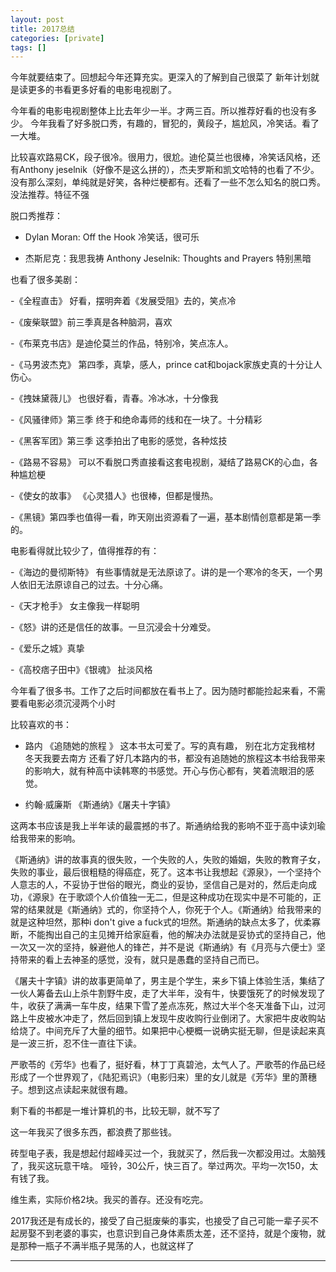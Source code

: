```yaml
---
layout: post
title: 2017总结
categories: [private]
tags: []
---
```


今年就要结束了。回想起今年还算充实。更深入的了解到自己很菜了
新年计划就是读更多的书看更多好看的电影电视剧了。

<!-- more -->

今年看的电影电视剧整体上比去年少一半。才两三百。所以推荐好看的也没有多少。
今年我看了好多脱口秀，有趣的，冒犯的，黄段子，尴尬风，冷笑话。看了一大堆。

比较喜欢路易CK，段子很冷。很用力，很尬。迪伦莫兰也很棒，冷笑话风格，还有Anthony jeselnik（好像不是这么拼的），杰夫罗斯和凯文哈特的也看了不少。没有那么深刻，单纯就是好笑，各种烂梗都有。还看了一些不怎么知名的脱口秀。没法推荐。特征不强

脱口秀推荐：

- Dylan Moran: Off the Hook 冷笑话，很可乐

- 杰斯尼克：我思我祷 Anthony Jeselnik: Thoughts and Prayers 特别黑暗

也看了很多美剧：

-《全程直击》 好看，摆明奔着《发展受阻》去的，笑点冷

-《废柴联盟》前三季真是各种脑洞，喜欢

-《布莱克书店》是迪伦莫兰的作品，特别冷，笑点冻人。    

-《马男波杰克》 第四季，真挚，感人，prince cat和bojack家族史真的十分让人伤心。

-《拽妹黛薇儿》 也很好看，青春。冷冰冰，十分像我

-《风骚律师》第三季 终于和绝命毒师的线和在一块了。十分精彩

-《黑客军团》第三季 这季拍出了电影的感觉，各种炫技

-《路易不容易》 可以不看脱口秀直接看这套电视剧，凝结了路易CK的心血，各种尴尬梗

-《使女的故事》 《心灵猎人》也很棒，但都是慢热。

-《黑镜》第四季也值得一看，昨天刚出资源看了一遍，基本剧情创意都是第一季的。


电影看得就比较少了，值得推荐的有：

-《海边的曼彻斯特》 有些事情就是无法原谅了。讲的是一个寒冷的冬天，一个男人依旧无法原谅自己的过去。十分心痛。

-《天才枪手》 女主像我一样聪明

-《怒》讲的还是信任的故事。一旦沉浸会十分难受。

-《爱乐之城》真挚

-《高校痞子田中》《银魂》 扯淡风格




今年看了很多书。工作了之后时间都放在看书上了。因为随时都能捡起来看，不需要看电影必须沉浸两个小时

比较喜欢的书：

- 路内 《追随她的旅程 》 这本书太可爱了。写的真有趣， 别在北方定我棺材 冬天我要去南方
还看了好几本路内的书，都没有追随她的旅程这本书给我带来的影响大，就有种高中读韩寒的书感觉。开心与伤心都有，笑着流眼泪的感觉。

- 约翰·威廉斯 《斯通纳》《屠夫十字镇》

这两本书应该是我上半年读的最震撼的书了。斯通纳给我的影响不亚于高中读刘瑜给我带来的影响。

《斯通纳》讲的故事真的很失败，一个失败的人，失败的婚姻，失败的教育子女，失败的事业，最后很粗糙的得癌症，死了。这本书让我想起《源泉》，一个坚持个人意志的人，不妥协于世俗的眼光，商业的妥协，坚信自己是对的，然后走向成功，《源泉》在于歌颂个人价值独一无二，但是这种成功在现实中是不可能的，正常的结果就是《斯通纳》式的，你坚持个人，你死于个人。《斯通纳》给我带来的就是这种坦然，那种i don't give a fuck式的坦然。斯通纳的缺点太多了，优柔寡断，不能掏出自己的主见摊开给家庭看，他的解决办法就是妥协式的坚持自己，他一次又一次的坚持，躲避他人的锋芒，并不是说《斯通纳》有《月亮与六便士》坚持带来的看上去神圣的感觉，没有，就只是愚蠢的坚持自己而已。


《屠夫十字镇》讲的故事更简单了，男主是个学生，来乡下镇上体验生活，集结了一伙人筹备去山上杀牛割野牛皮，走了大半年，没有牛，快要饿死了的时候发现了牛，收获了满满一车牛皮，结果下雪了差点冻死，熬过大半个冬天准备下山，过河路上牛皮被水冲走了，然后回到镇上发现牛皮收购行业倒闭了。大家把牛皮收购站给烧了。中间充斥了大量的细节。如果把中心梗概一说确实挺无聊，但是读起来真是一波三折，忍不住一直往下读。


严歌苓的《芳华》也看了，挺好看，林丁丁真碧池，太气人了。严歌苓的作品已经形成了一个世界观了，《陆犯焉识》（电影归来）里的女儿就是《芳华》里的萧穗子。想到这点读起来就很有趣。


剩下看的书都是一堆计算机的书，比较无聊，就不写了


这一年我买了很多东西，都浪费了那些钱。


砖型电子表，我是想起付超峰买过一个，我就买了，然后我一次都没用过。太脑残了，我买这玩意干啥。
哑铃，30公斤，快三百了。举过两次。平均一次150，太有钱了我。


维生素，实际价格2块。我买的善存。还没有吃完。   

2017我还是有成长的，接受了自己挺废柴的事实，也接受了自己可能一辈子买不起房娶不到老婆的事实，也意识到自己身体素质太差，还不坚持，就是个废物，就是那种一瓶子不满半瓶子晃荡的人，也就这样了



---

